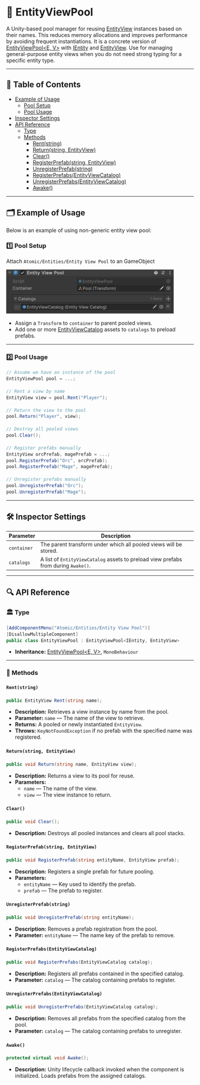 # 🧩 EntityViewPool

A Unity-based pool manager for reusing [EntityView](EntityView.md) instances based on their names. This reduces memory
allocations and improves performance by avoiding frequent instantiations. It is a concrete version of
[EntityViewPool<E, V>](EntityViewPool%601.md) with [IEntity](../Entities/IEntity.md) and [EntityView](EntityView.md).
Use for managing general-purpose entity views when you do not need strong typing for a specific entity type.

---

## 📑 Table of Contents

- [Example of Usage](#-example-of-usage)
    - [Pool Setup](#ex1)
    - [Pool Usage](#ex2)
- [Inspector Settings](#-inspector-settings)
- [API Reference](#-api-reference)
    - [Type](#type)
    - [Methods](#methods)
        - [Rent(string)](#rentstring)
        - [Return(string, EntityView)](#returnstring-entityview)
        - [Clear()](#clear)
        - [RegisterPrefab(string, EntityView)](#registerprefabstring-entityview)
        - [UnregisterPrefab(string)](#unregisterprefabstring)
        - [RegisterPrefabs(EntityViewCatalog)](#registerprefabsentityviewcatalog)
        - [UnregisterPrefabs(EntityViewCatalog)](#unregisterprefabsentityviewcatalog)
        - [Awake()](#awake)

---

## 🗂 Example of Usage

Below is an example of using non-generic entity view pool:

<div id="ex1"></div>

### 1️⃣ Pool Setup

Attach `Atomic/Entities/Entity View Pool` to an GameObject

<img width="450" height="" alt="Entity component" src="../../Images/EntityViewPool.png" />

- Assign a `Transform` to `container` to parent pooled views.
- Add one or more [EntityViewCatalog](EntityViewCatalog.md) assets to `catalogs` to preload prefabs.

---

<div id="ex2"></div>

### 2️⃣ Pool Usage

```csharp
// Assume we have an instance of the pool
EntityViewPool pool = ...;

// Rent a view by name
EntityView view = pool.Rent("Player");

// Return the view to the pool
pool.Return("Player", view);

// Destroy all pooled views
pool.Clear();

// Register prefabs manually
EntityView orcPrefab, magePrefab = ...;
pool.RegisterPrefab("Orc", orcPrefab);
pool.RegisterPrefab("Mage", magePrefab);

// Unregister prefabs manually
pool.UnregisterPrefab("Orc");
pool.UnregisterPrefab("Mage");
```

---

## 🛠 Inspector Settings

| Parameter   | Description                                                                         |
|-------------|-------------------------------------------------------------------------------------|
| `container` | The parent transform under which all pooled views will be stored.                   |
| `catalogs`  | A list of `EntityViewCatalog` assets to preload view prefabs from during `Awake()`. |

---

## 🔍 API Reference

### 🏛️ Type <div id="-type"></div>

```csharp
[AddComponentMenu("Atomic/Entities/Entity View Pool")]
[DisallowMultipleComponent]
public class EntityViewPool : EntityViewPool<IEntity, EntityView>
```

- **Inheritance:** [EntityViewPool<E, V>](EntityViewPool%601.md), `MonoBehaviour`

---

### 🏹 Methods

#### `Rent(string)`

```csharp
public EntityView Rent(string name);
```

- **Description:** Retrieves a view instance by name from the pool.
- **Parameter:** `name` — The name of the view to retrieve.
- **Returns:** A pooled or newly instantiated `EntityView`.
- **Throws:** `KeyNotFoundException` if no prefab with the specified name was registered.

#### `Return(string, EntityView)`

```csharp
public void Return(string name, EntityView view);
```

- **Description:** Returns a view to its pool for reuse.
- **Parameters:**
    - `name` — The name of the view.
    - `view` — The view instance to return.

#### `Clear()`

```csharp
public void Clear();
```

- **Description:** Destroys all pooled instances and clears all pool stacks.

#### `RegisterPrefab(string, EntityView)`

```csharp
public void RegisterPrefab(string entityName, EntityView prefab);
```

- **Description:** Registers a single prefab for future pooling.
- **Parameters:**
    - `entityName` — Key used to identify the prefab.
    - `prefab` — The prefab to register.

#### `UnregisterPrefab(string)`

```csharp
public void UnregisterPrefab(string entityName);
```

- **Description:** Removes a prefab registration from the pool.
- **Parameter:** `entityName` — The name key of the prefab to remove.

#### `RegisterPrefabs(EntityViewCatalog)`

```csharp
public void RegisterPrefabs(EntityViewCatalog catalog);
```

- **Description:** Registers all prefabs contained in the specified catalog.
- **Parameter:** `catalog` — The catalog containing prefabs to register.

#### `UnregisterPrefabs(EntityViewCatalog)`

```csharp
public void UnregisterPrefabs(EntityViewCatalog catalog);
```

- **Description:** Removes all prefabs from the specified catalog from the pool.
- **Parameter:** `catalog` — The catalog containing prefabs to unregister.

#### `Awake()`

```csharp
protected virtual void Awake();
```

- **Description:** Unity lifecycle callback invoked when the component is initialized. Loads prefabs from the assigned
  catalogs.

<!--

# 🧩 EntityViewPool
A **Unity-based pool manager** for reusing `EntityView` instances by name. Reduces memory allocations and improves performance by avoiding frequent instantiations.

## Key Features

### Efficient Object Pooling
- Reuses `EntityView` instances to minimize memory allocations.
- Reduces performance overhead caused by frequent instantiation and destruction.

### Flexible Prefab Management
- Supports individual prefab registration via `RegisterPrefab`/`UnregisterPrefab`.
- Supports bulk registration from `EntityViewCatalog`s.
- Prefabs are keyed by name for easy retrieval.

### Automatic Scene Integration
- Can assign a parent container for pooled objects.
- Automatically re-parents returned views to the pool container.
- Optional activation/deactivation of `GameObject`s when rented or returned.

### Editor-Friendly
- Inspector-friendly arrays for catalogs and container assignment.
- Compatible with Odin Inspector for enhanced read-only and editor-mode display.

### Runtime Safety
- Throws informative exceptions when a requested prefab is not registered.
- Handles empty pools gracefully by instantiating new views if needed.
